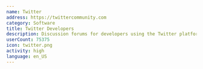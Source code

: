 ```yaml
---
name: Twitter
address: https://twittercommunity.com
category: Software
title: Twitter Developers
description: Discussion forums for developers using the Twitter platform and APIs
userCount: 75375
icon: twitter.png
activity: high
language: en_US
---
```

